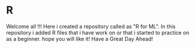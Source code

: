 # R
Welcome all !!!
Here i created a repository called as "R for ML".
In this repository i added R files that i have work on or that i started to practice on as a beginner.
hope you will like it! Have a Great Day Ahead!
